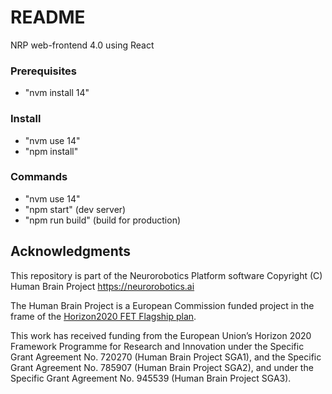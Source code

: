 # README #


NRP web-frontend 4.0 using React

### Prerequisites

- "nvm install 14"

### Install

- "nvm use 14"
- "npm install"

### Commands

- "nvm use 14"
- "npm start" (dev server)
- "npm run build" (build for production)


## Acknowledgments

This repository is part of the Neurorobotics Platform software
Copyright (C) Human Brain Project
https://neurorobotics.ai

The Human Brain Project is a European Commission funded project
in the frame of the [Horizon2020 FET Flagship plan](http://ec.europa.eu/programmes/horizon2020/en/h2020-section/fet-flagships).

This work has received funding from the European Union’s Horizon 2020 Framework Programme for Research and Innovation under the Specific Grant Agreement No. 720270 (Human Brain Project SGA1), and the Specific Grant Agreement No. 785907 (Human Brain Project SGA2), and under the Specific Grant Agreement No. 945539 (Human Brain Project SGA3).
